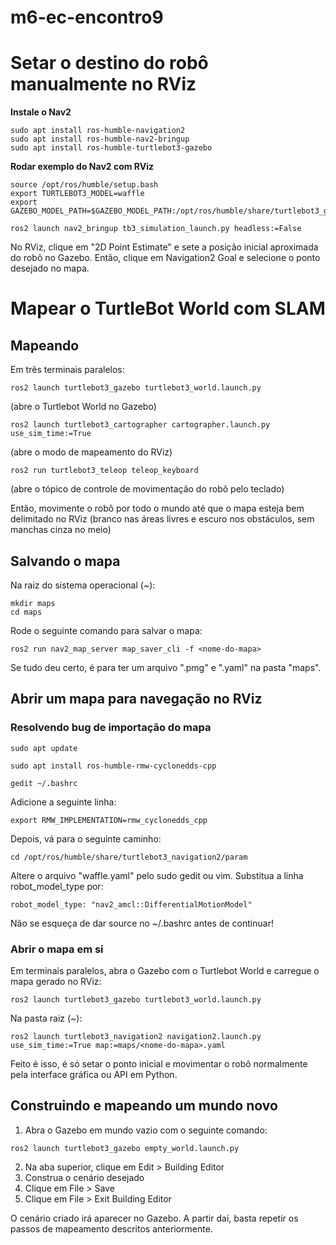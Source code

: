 # m6-ec-encontro9

# Setar o destino do robô manualmente no RViz

**Instale o Nav2**

```
sudo apt install ros-humble-navigation2
sudo apt install ros-humble-nav2-bringup
sudo apt install ros-humble-turtlebot3-gazebo

```

**Rodar exemplo do Nav2 com RViz**
```
source /opt/ros/humble/setup.bash
export TURTLEBOT3_MODEL=waffle
export GAZEBO_MODEL_PATH=$GAZEBO_MODEL_PATH:/opt/ros/humble/share/turtlebot3_gazebo/models
```
```
ros2 launch nav2_bringup tb3_simulation_launch.py headless:=False

```
No RViz, clique em "2D Point Estimate" e sete a posição inicial aproximada do robô no Gazebo. Então, clique em Navigation2 Goal e selecione o ponto desejado no mapa.

# Mapear o TurtleBot World com SLAM

## Mapeando
Em três terminais paralelos:

```
ros2 launch turtlebot3_gazebo turtlebot3_world.launch.py

```
(abre o Turtlebot World no Gazebo)

```
ros2 launch turtlebot3_cartographer cartographer.launch.py use_sim_time:=True

```
(abre o modo de mapeamento do RViz)

```
ros2 run turtlebot3_teleop teleop_keyboard
```
(abre o tópico de controle de movimentação do robô pelo teclado)

Então, movimente o robô por todo o mundo até que o mapa esteja bem delimitado no RViz (branco nas áreas livres e escuro nos obstáculos, sem manchas cinza no meio)


## Salvando o mapa
Na raiz do sistema operacional (~):
```
mkdir maps
cd maps
```
Rode o seguinte comando para salvar o mapa:
```
ros2 run nav2_map_server map_saver_cli -f <nome-do-mapa>
```
Se tudo deu certo, é para ter um arquivo "<nome-do-mapa>.pmg" e "<nome-do-mapa>.yaml" na pasta "maps".

## Abrir um mapa para navegação no RViz
### Resolvendo bug de importação do mapa
```
sudo apt update
```
```
sudo apt install ros-humble-rmw-cyclonedds-cpp
```
```
gedit ~/.bashrc
```
Adicione a seguinte linha:
```
export RMW_IMPLEMENTATION=rmw_cyclonedds_cpp
```
Depois, vá para o seguinte caminho:
```
cd /opt/ros/humble/share/turtlebot3_navigation2/param
```
Altere o arquivo "waffle.yaml" pelo sudo gedit ou vim. Substitua a linha robot_model_type por:
```
robot_model_type: "nav2_amcl::DifferentialMotionModel"
```
Não se esqueça de dar source no ~/.bashrc antes de continuar!

### Abrir o mapa em si

Em terminais paralelos, abra o Gazebo com o Turtlebot World e carregue o mapa gerado no RViz:

```
ros2 launch turtlebot3_gazebo turtlebot3_world.launch.py

```
Na pasta raiz (~):
```
ros2 launch turtlebot3_navigation2 navigation2.launch.py use_sim_time:=True map:=maps/<nome-do-mapa>.yaml

```
Feito é isso, é só setar o ponto inicial e movimentar o robô normalmente pela interface gráfica ou API em Python.

## Construindo e mapeando um mundo novo

1. Abra o Gazebo em mundo vazio com o seguinte comando:

```
ros2 launch turtlebot3_gazebo empty_world.launch.py
```
2. Na aba superior, clique em Edit > Building Editor
3. Construa o cenário desejado
4. Clique em File > Save
5. Clique em File > Exit Building Editor

O cenário criado irá aparecer no Gazebo. A partir daí, basta repetir os passos de mapeamento descritos anteriormente.